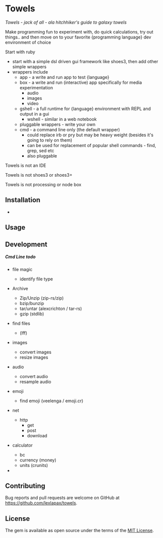 # Towels

*Towels - jack of all - ala hitchhiker's guide to galaxy towels*

Make programming fun to experiment with, do quick calculations, try out things.. and then move on to your favorite {programming language} dev environment of choice

Start with ruby

- start with a simple dsl driven gui framework like shoes3, then add other simple wrappers
- wrappers include 
    - app - a write and run app to test {language} 
    - box - a write and run (interactive) app specifically for media experimentation
        - audio
        - images
        - video
    - gshell - a full runtime for {language} environment with REPL and output in a gui
        - wshell - similar in a web notebook
    - pluggable wrappers - write your own
    - cmd  - a command line only (the default wrapper)
        - could replace irb or pry but may be heavy weight (besides it's going to rely on them)
        - can be used for replacement of popular shell commands - find, grep, sed etc 
        - also pluggable


Towels is not an IDE

Towels is not shoes3 or shoes3+

Towels is not processing or node box




## Installation

-


## Usage


## Development

##### Cmd Line todo
- file magic
    - identify file type
- Archive
    - Zip/Unzip (zip-rs/zip)
    - bzip/bunzip
    - tar/untar (alexcrichton / tar-rs)
    - gzip (stdlib)

- find files
    - (lff)
- images
    - convert images
    - resize images
- audio
    - convert audio
    - resample audio
- emoji
    - find emoji (veelenga / emoji.cr)
- net
    - http
        - get
        - post
        - download
- calculator
    - bc 
    - currency (money)
    - units (crunits)



-


## Contributing

Bug reports and pull requests are welcome on GitHub at https://github.com/lexlapax/towels.

## License

The gem is available as open source under the terms of the [MIT License](https://opensource.org/licenses/MIT).